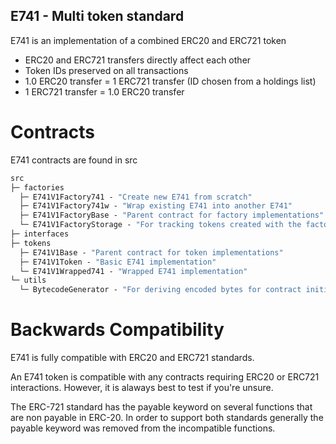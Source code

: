 ## E741 - Multi token standard

E741 is an implementation of a combined ERC20 and ERC721 token

- ERC20 and ERC721 transfers directly affect each other
- Token IDs preserved on all transactions
- 1.0 ERC20 transfer = 1 ERC721 transfer (ID chosen from a holdings list)
- 1 ERC721 transfer = 1.0 ERC20 transfer

# Contracts

E741 contracts are found in src

```ml
src
├─ factories
  ├─ E741V1Factory741 - "Create new E741 from scratch"
  ├─ E741V1Factory741w - "Wrap existing E741 into another E741"
  ├─ E741V1FactoryBase - "Parent contract for factory implementations"
  └─ E741V1FactoryStorage - "For tracking tokens created with the factories"
├─ interfaces
├─ tokens
  ├─ E741V1Base - "Parent contract for token implementations"
  ├─ E741V1Token - "Basic E741 implementation"
  └─ E741V1Wrapped741 - "Wrapped E741 implementation"
└─ utils
  └─ BytecodeGenerator - "For deriving encoded bytes for contract initialization"

```

# Backwards Compatibility

E741 is fully compatible with ERC20 and ERC721 standards.

An E741 token is compatible with any contracts requiring ERC20 or ERC721 interactions. However, it is alaways best to test if you're unsure.

The ERC-721 standard has the payable keyword on several functions that are non payable in ERC-20. In order to support both standards generally the payable keyword was removed from the incompatible functions.
